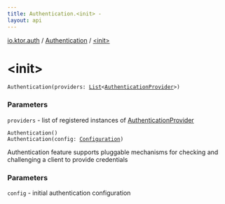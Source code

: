 ```yaml
---
title: Authentication.<init> - 
layout: api
---
```


<div class='api-docs-breadcrumbs'><a href="../index.html">io.ktor.auth</a> / <a href="index.html">Authentication</a> / <a href="./-init-.html">&lt;init&gt;</a></div>

# &lt;init&gt;

<div class="overload-group" markdown="1">

<div class="signature"><code><span class="identifier">Authentication</span><span class="symbol">(</span><span class="parameterName" id="io.ktor.auth.Authentication$<init>(kotlin.collections.List((io.ktor.auth.AuthenticationProvider)))/providers">providers</span><span class="symbol">:</span>&nbsp;<a href="https://kotlinlang.org/api/latest/jvm/stdlib/kotlin.collections/-list/index.html"><span class="identifier">List</span></a><span class="symbol">&lt;</span><a href="../-authentication-provider/index.html"><span class="identifier">AuthenticationProvider</span></a><span class="symbol">&gt;</span><span class="symbol">)</span></code></div>

### Parameters

<code>providers</code> - list of registered instances of <a href="../-authentication-provider/index.html">AuthenticationProvider</a>

</div>
<div class="overload-group" markdown="1">

<div class="signature"><code><span class="identifier">Authentication</span><span class="symbol">(</span><span class="symbol">)</span></code></div>

</div>
<div class="overload-group" markdown="1">

<div class="signature"><code><span class="identifier">Authentication</span><span class="symbol">(</span><span class="parameterName" id="io.ktor.auth.Authentication$<init>(io.ktor.auth.Authentication.Configuration)/config">config</span><span class="symbol">:</span>&nbsp;<a href="-configuration/index.html"><span class="identifier">Configuration</span></a><span class="symbol">)</span></code></div>

Authentication feature supports pluggable mechanisms for checking and challenging a client to provide credentials

### Parameters

<code>config</code> - initial authentication configuration

</div>
